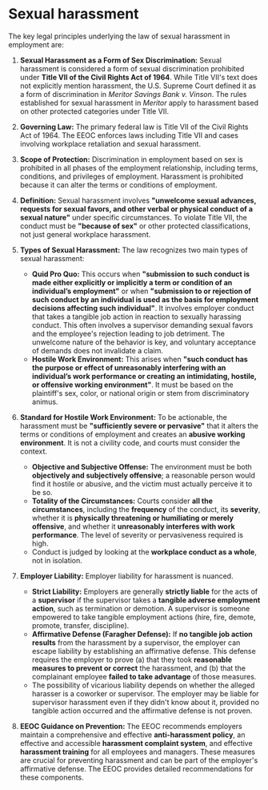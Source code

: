 # Sexual harassment

The key legal principles underlying the law of sexual harassment in employment are:

1. **Sexual Harassment as a Form of Sex Discrimination:** Sexual harassment is considered a form of sexual discrimination prohibited under **Title VII of the Civil Rights Act of 1964**. While Title VII's text does not explicitly mention harassment, the U.S. Supreme Court defined it as a form of discrimination in _Meritor Savings Bank v. Vinson_. The rules established for sexual harassment in _Meritor_ apply to harassment based on other protected categories under Title VII.
2. **Governing Law:** The primary federal law is Title VII of the Civil Rights Act of 1964. The EEOC enforces laws including Title VII and cases involving workplace retaliation and sexual harassment.
3. **Scope of Protection:** Discrimination in employment based on sex is prohibited in all phases of the employment relationship, including terms, conditions, and privileges of employment. Harassment is prohibited because it can alter the terms or conditions of employment.
4. **Definition:** Sexual harassment involves **"unwelcome sexual advances, requests for sexual favors, and other verbal or physical conduct of a sexual nature"** under specific circumstances. To violate Title VII, the conduct must be **"because of sex"** or other protected classifications, not just general workplace harassment.
5. **Types of Sexual Harassment:** The law recognizes two main types of sexual harassment:
    - **Quid Pro Quo:** This occurs when **"submission to such conduct is made either explicitly or implicitly a term or condition of an individual’s employment"** or when **"submission to or rejection of such conduct by an individual is used as the basis for employment decisions affecting such individual"**. It involves employer conduct that takes a tangible job action in reaction to sexually harassing conduct. This often involves a supervisor demanding sexual favors and the employee's rejection leading to job detriment. The unwelcome nature of the behavior is key, and voluntary acceptance of demands does not invalidate a claim.
    - **Hostile Work Environment:** This arises when **"such conduct has the purpose or effect of unreasonably interfering with an individual’s work performance or creating an intimidating, hostile, or offensive working environment"**. It must be based on the plaintiff's sex, color, or national origin or stem from discriminatory animus.
6. **Standard for Hostile Work Environment:** To be actionable, the harassment must be **"sufficiently severe or pervasive"** that it alters the terms or conditions of employment and creates an **abusive working environment**. It is not a civility code, and courts must consider the context.

    - **Objective and Subjective Offense:** The environment must be both **objectively and subjectively offensive**; a reasonable person would find it hostile or abusive, and the victim must actually perceive it to be so.
    - **Totality of the Circumstances:** Courts consider **all the circumstances**, including the **frequency** of the conduct, its **severity**, whether it is **physically threatening or humiliating or merely offensive**, and whether it **unreasonably interferes with work performance**. The level of severity or pervasiveness required is high.
    - Conduct is judged by looking at the **workplace conduct as a whole**, not in isolation.
7. **Employer Liability:** Employer liability for harassment is nuanced.

    - **Strict Liability:** Employers are generally **strictly liable** for the acts of a **supervisor** if the supervisor takes a **tangible adverse employment action**, such as termination or demotion. A supervisor is someone empowered to take tangible employment actions (hire, fire, demote, promote, transfer, discipline).
    - **Affirmative Defense (Faragher Defense):** If **no tangible job action results** from the harassment by a supervisor, the employer can escape liability by establishing an affirmative defense. This defense requires the employer to prove (a) that they took **reasonable measures to prevent or correct** the harassment, and (b) that the complainant employee **failed to take advantage** of those measures.
    - The possibility of vicarious liability depends on whether the alleged harasser is a coworker or supervisor. The employer may be liable for supervisor harassment even if they didn't know about it, provided no tangible action occurred and the affirmative defense is not proven.
8. **EEOC Guidance on Prevention:** The EEOC recommends employers maintain a comprehensive and effective **anti-harassment policy**, an effective and accessible **harassment complaint system**, and effective **harassment training** for all employees and managers. These measures are crucial for preventing harassment and can be part of the employer's affirmative defense. The EEOC provides detailed recommendations for these components.
